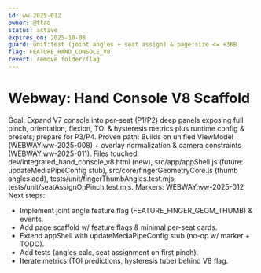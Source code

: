 ```yaml
---
id: ww-2025-012
owner: @ttao
status: active
expires_on: 2025-10-08
guard: unit:test (joint angles + seat assign) & page:size <= +3KB
flag: FEATURE_HAND_CONSOLE_V8
revert: remove folder/flag
---
```

# Webway: Hand Console V8 Scaffold
Goal: Expand V7 console into per-seat (P1/P2) deep panels exposing full pinch, orientation, flexion, TOI & hysteresis metrics plus runtime config & presets; prepare for P3/P4.
Proven path: Builds on unified ViewModel (WEBWAY:ww-2025-008) + overlay normalization & camera constraints (WEBWAY:ww-2025-011).
Files touched: dev/integrated_hand_console_v8.html (new), src/app/appShell.js (future: updateMediaPipeConfig stub), src/core/fingerGeometryCore.js (thumb angles add), tests/unit/fingerThumbAngles.test.mjs, tests/unit/seatAssignOnPinch.test.mjs.
Markers: WEBWAY:ww-2025-012
Next steps:
- Implement joint angle feature flag (FEATURE_FINGER_GEOM_THUMB) & events.
- Add page scaffold w/ feature flags & minimal per-seat cards.
- Extend appShell with updateMediaPipeConfig stub (no-op w/ marker + TODO).
- Add tests (angles calc, seat assignment on first pinch).
- Iterate metrics (TOI predictions, hysteresis tube) behind V8 flag.
